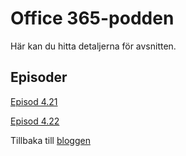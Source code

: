 # Office 365-podden

Här kan du hitta detaljerna för avsnitten.

## Episoder

[Episod 4.21](/podd/S04E21.md)

[Episod 4.22](/podd/S04E22.md)

Tillbaka till [bloggen](https://matswarnolf.github.io/)
